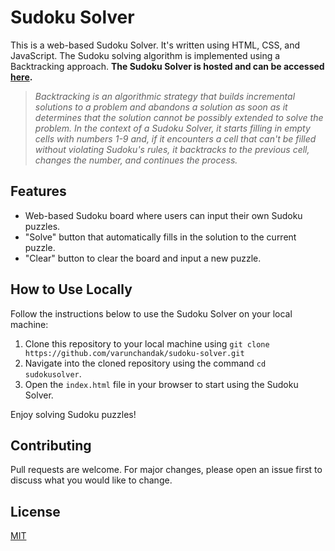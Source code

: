 # Sudoku Solver

This is a web-based Sudoku Solver. It's written using HTML, CSS, and JavaScript. The Sudoku solving algorithm is implemented using a Backtracking approach. **The Sudoku Solver is hosted and can be accessed [here](https://sudoku.vrnchndk.in).**

> _Backtracking is an algorithmic strategy that builds incremental solutions to a problem and abandons a solution as soon as it determines that the solution cannot be possibly extended to solve the problem. In the context of a Sudoku Solver, it starts filling in empty cells with numbers 1-9 and, if it encounters a cell that can't be filled without violating Sudoku's rules, it backtracks to the previous cell, changes the number, and continues the process._

## Features

- Web-based Sudoku board where users can input their own Sudoku puzzles.
- "Solve" button that automatically fills in the solution to the current puzzle.
- "Clear" button to clear the board and input a new puzzle.

## How to Use Locally

Follow the instructions below to use the Sudoku Solver on your local machine:

1. Clone this repository to your local machine using `git clone https://github.com/varunchandak/sudoku-solver.git`
2. Navigate into the cloned repository using the command `cd sudokusolver`.
3. Open the `index.html` file in your browser to start using the Sudoku Solver. 

Enjoy solving Sudoku puzzles!

## Contributing

Pull requests are welcome. For major changes, please open an issue first to discuss what you would like to change.

## License

[MIT](https://choosealicense.com/licenses/mit/)
